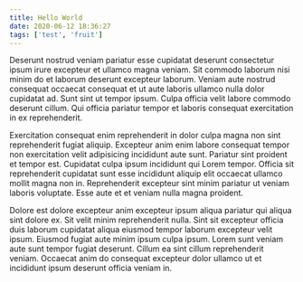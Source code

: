 ```yaml
---
title: Hello World
date: 2020-06-12 18:36:27
tags: ['test', 'fruit']
---
```


Deserunt nostrud veniam pariatur esse cupidatat deserunt consectetur ipsum irure excepteur et ullamco magna veniam. Sit commodo laborum nisi minim do et laborum deserunt excepteur laborum. Veniam aute nostrud consequat occaecat consequat et ut aute laboris ullamco nulla dolor cupidatat ad. Sunt sint ut tempor ipsum. Culpa officia velit labore commodo deserunt cillum. Qui officia pariatur tempor et laboris consequat exercitation in ex reprehenderit.

Exercitation consequat enim reprehenderit in dolor culpa magna non sint reprehenderit fugiat aliquip. Excepteur anim enim labore consequat tempor non exercitation velit adipisicing incididunt aute sunt. Pariatur sint proident et tempor est. Cupidatat culpa ipsum incididunt qui Lorem tempor. Officia sit reprehenderit cupidatat sunt esse incididunt aliquip elit occaecat ullamco mollit magna non in. Reprehenderit excepteur sint minim pariatur ut veniam laboris voluptate. Esse aute et et veniam nulla magna proident.

Dolore est dolore excepteur anim excepteur ipsum aliqua pariatur qui aliqua sint dolore ex. Sit velit minim reprehenderit nulla. Sint sit excepteur officia duis laborum cupidatat aliqua eiusmod tempor laborum excepteur velit ipsum. Eiusmod fugiat aute minim ipsum culpa ipsum. Lorem sunt veniam aute sunt tempor fugiat deserunt. Cillum ea sint cillum reprehenderit veniam. Occaecat anim do consequat excepteur dolor ullamco ut et incididunt ipsum deserunt officia veniam in.
